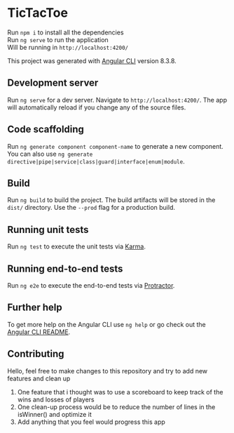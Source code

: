 # TicTacToe

Run `npm i` to install all the dependencies <br/>
Run `ng serve` to run the application <br/>
Will be running in `http://localhost:4200/` <br/>

This project was generated with [Angular CLI](https://github.com/angular/angular-cli) version 8.3.8.

## Development server

Run `ng serve` for a dev server. Navigate to `http://localhost:4200/`. The app will automatically reload if you change any of the source files.

## Code scaffolding

Run `ng generate component component-name` to generate a new component. You can also use `ng generate directive|pipe|service|class|guard|interface|enum|module`.

## Build

Run `ng build` to build the project. The build artifacts will be stored in the `dist/` directory. Use the `--prod` flag for a production build.

## Running unit tests

Run `ng test` to execute the unit tests via [Karma](https://karma-runner.github.io).

## Running end-to-end tests

Run `ng e2e` to execute the end-to-end tests via [Protractor](http://www.protractortest.org/).

## Further help

To get more help on the Angular CLI use `ng help` or go check out the [Angular CLI README](https://github.com/angular/angular-cli/blob/master/README.md).

## Contributing

Hello, feel free to make changes to this repository and try to add new features and clean up
1. One feature that i thought was to use a scoreboard to keep track of the wins and losses of players
2. One clean-up process would be to reduce the number of lines in the isWinner() and optimize it
3. Add anything that you feel would progress this app
